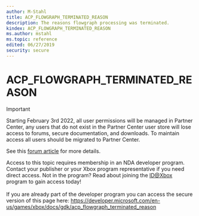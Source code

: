 ```yaml
---
author: M-Stahl
title: ACP_FLOWGRAPH_TERMINATED_REASON
description: The reasons flowgraph processing was terminated.
kindex: ACP_FLOWGRAPH_TERMINATED_REASON
ms.author: mstahl
ms.topic: reference
edited: 06/27/2019
security: secure
---
```


# ACP_FLOWGRAPH_TERMINATED_REASON
> [!IMPORTANT]
> Starting February 3rd 2022, all user permissions will be managed in Partner Center, any users that do not exist in the Partner Center user store will lose access to forums, secure documentation, and downloads. To maintain access all users should be migrated to Partner Center. <p></p>See this <a href="https://forums.xboxlive.com/articles/132187/breaking-change-user-access-for-forums-secure-docu.html">forum article</a> for more details.  

 Access to this topic requires membership in an NDA developer program. Contact your publisher or your Xbox program representative if you need direct access. Not in the program? Read about joining the <a href="https://www.xbox.com/Developers/id">ID@Xbox</a> program to gain access today!  <br/><br/>If you are already part of the developer program you can access the secure version of this page here: <a target="_blank" href="https://developer.microsoft.com/en-us/games/xbox/docs/gdk/acp_flowgraph_terminated_reason">https://developer.microsoft.com/en-us/games/xbox/docs/gdk/acp_flowgraph_terminated_reason</a>